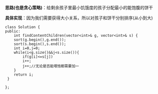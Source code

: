 **思路(也是贪心策略)**：给剩余孩子里最小饥饿度的孩子分配最小的能饱腹的饼干

**具体实现**：因为我们需要获得大小关系，所以对孩子和饼干分别排序(从小到大)
```
class Solution {
public:
    int findContentChildren(vector<int>& g, vector<int>& s) {
    sort(g.begin(),g.end());
    sort(s.begin(),s.end());
    int i=0,j=0;
    while(i<g.size()&&j<s.size()){
        if(g[i]<=s[j])
        i++;
        j++;//无论是否能喂饱都需要加一
    }
    return i;
 }    
    
};
```
